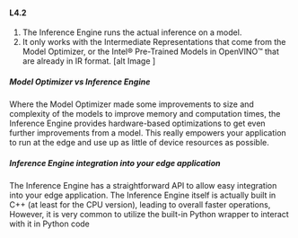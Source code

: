 #### L4.2

1. The Inference Engine runs the actual inference on a model.
2. It only works with the Intermediate Representations that come from the Model Optimizer, or the Intel® Pre-Trained Models in OpenVINO™ that are already in IR format.
[alt Image ]

##### Model Optimizer vs Inference Engine
Where the Model Optimizer made some improvements to size and complexity of the models to improve memory and computation times, the Inference Engine provides hardware-based optimizations to get even further improvements from a model.
This really empowers your application to run at the edge and use up as little of device resources as possible.

##### Inference Engine integration into your edge application
The Inference Engine has a straightforward API to allow easy integration into your edge application. The Inference Engine itself is actually built in C++ (at least for the CPU version), leading to overall faster operations, 
However, it is very common to utilize the built-in Python wrapper to interact with it in Python code
